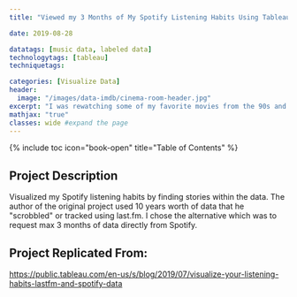 ```yaml
---
title: "Viewed my 3 Months of My Spotify Listening Habits Using Tableau"

date: 2019-08-28

datatags: [music data, labeled data]
technologytags: [tableau]
techniquetags:

categories: [Visualize Data]
header:
  image: "/images/data-imdb/cinema-room-header.jpg"
excerpt: "I was rewatching some of my favorite movies from the 90s and early 2000s like Austin Powers..."
mathjax: "true"
classes: wide #expand the page
---
```


{% include toc icon="book-open" title="Table of Contents" %}<br/>

## Project Description
Visualized my Spotify listening habits by finding stories within the data. The author of the original project used 10 years worth of data that he "scrobbled" or tracked using last.fm. I chose the alternative which was to request max 3 months of data directly from Spotify.

## Project Replicated From:
<https://public.tableau.com/en-us/s/blog/2019/07/visualize-your-listening-habits-lastfm-and-spotify-data>
